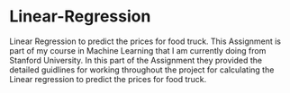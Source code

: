 # Linear-Regression
Linear Regression to predict the prices for food truck.
This Assignment is part of my course in Machine Learning that I am currently doing from Stanford University. In this part of the Assignment they provided the detailed guidlines for working throughout the project for calculating the Linear regression to predict the prices for food truck.
